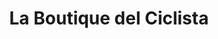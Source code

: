 ---
title: "La Boutique del Ciclista"
url: /la-linea-de-la-concepcion/la-boutique-del-ciclista/
shop: deportes
---